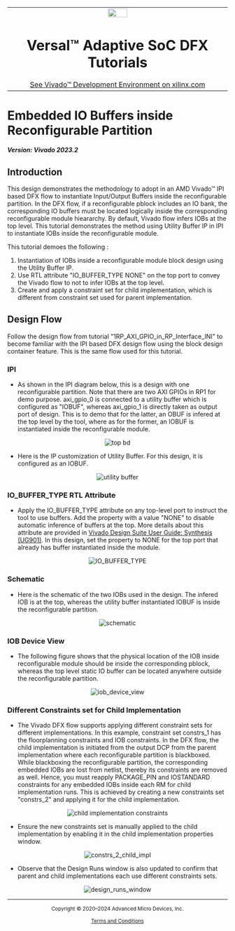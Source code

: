 ﻿<table class="sphinxhide" width="100%">
 <tr width="100%">
    <td align="center"><img src="https://github.com/Xilinx/Image-Collateral/blob/main/xilinx-logo.png?raw=true" width="30%"/><h1>Versal™ Adaptive SoC DFX Tutorials</h1>
    <a href="https://www.xilinx.com/products/design-tools/vivado.html">See Vivado™ Development Environment on xilinx.com</a>
    </td>
 </tr>
</table>

# Embedded IO Buffers inside Reconfigurable Partition

***Version: Vivado 2023.2***

## Introduction

This design demonstrates the methodology to adopt in an AMD Vivado&trade; IPI based DFX flow to instantiate Input/Output Buffers inside the reconfigurable partition. In the DFX flow, if a reconfigurable pblock includes an IO bank, the corresponding IO buffers must be located logically inside the corresponding reconfigurable module hieararchy. By default, Vivado flow infers IOBs at the top level. This tutorial demonstrates the method using Utility Buffer IP in IPI to instantiate IOBs inside the reconfigurable module.  

This tutorial demoes the following :
1. Instantiation of IOBs inside a reconfigurable module block design using the Utility Buffer IP.
2. Use RTL attribute "IO_BUFFER_TYPE NONE" on the top port to convey the Vivado flow to not to infer IOBs at the top level.
3. Create and apply a constraint set for child implementation, which is different from constraint set used for parent implementation.

## Design Flow

Follow the design flow from tutorial "1RP_AXI_GPIO_in_RP_Interface_INI" to become familiar with the IPI based DFX design flow using the block design container feature. This is the same flow used for this tutorial. 

### IPI

- As shown in the IPI diagram below, this is a design with one reconfigurable partition. Note that there are two AXI GPIOs in RP1 for demo purpose. axi_gpio_0 is connected to a utility buffer which is configured as "IOBUF", whereas axi_gpio_1 is directly taken as output port of design. This is to demo that for the latter, an OBUF is infered at the top level by the tool, where as for the former, an IOBUF is instantiated inside the reconfigurable module. 

<p align="center">
  <img src="./images/top_bd.png?raw=true" alt="top bd"/>
</p>

- Here is the IP customization of Utility Buffer. For this design, it is configured as an IOBUF. 

<p align="center">
  <img src="./images/utility_buffer.png?raw=true" alt="utility buffer"/>
</p>


### IO_BUFFER_TYPE RTL Attribute
- Apply the IO_BUFFER_TYPE attribute on any top-level port to instruct the tool to use buffers. Add the property with a value "NONE" to disable automatic inference of buffers at the top. More details about this attribute are provided in [Vivado Design Suite User Guide: Synthesis (UG901)](https://docs.xilinx.com/access/sources/dita/topic?Doc_Version=2023.2%20English&url=ug901-vivado-synthesis&resourceid=fbp1697798409980.html). In this design, set the property to NONE for the top port that already has buffer instantiated inside the module.

<p align="center">
  <img src="./images/IO_BUFFER_TYPE.png?raw=true" alt="IO_BUFFER_TYPE"/>
</p>


### Schematic

- Here is the schematic of the two IOBs used in the design. The infered IOB is at the top, whereas the utility buffer instantiated IOBUF is inside the reconfigurable partition. 
<p align="center">
  <img src="./images/schematic.png?raw=true" alt="schematic"/>
</p>

### IOB Device View
- The following figure shows that the physical location of the IOB inside reconfigurable module should be inside the corresponding pblock, whereas the top level static IO buffer can be located anywhere outside the reconfigurable partition. 

<p align="center">
  <img src="./images/iob_device_view.png?raw=true" alt="iob_device_view"/>
</p>

### Different Constraints set for Child Implementation

- The Vivado DFX flow supports applying different constraint sets for different implementations. In this example, constraint set constrs_1 has the floorplanning constraints and IOB constraints. In the DFX flow, the child implementation is initiated from the output DCP from the parent implementation where each reconfigurable partition is blackboxed. While blackboxing the reconfigurable partition, the corresponding embedded IOBs are lost from netlist, thereby its constraints are removed as well. Hence, you must reapply PACKAGE_PIN and IOSTANDARD constraints for any embedded IOBs inside each RM for child implementation runs. This is achieved by creating a new constraints set "constrs_2" and applying it for the child implementation.  


<p align="center">
  <img src="./images/child_impl_constraints.png?raw=true" alt="child implementation constraints"/>
</p>

- Ensure the new constraints set is manually applied to the child implementation by enabling it in the child implementation properties window.

<p align="center">
  <img src="./images/constrs_2_child_impl.png?raw=true" alt="constrs_2_child_impl"/>
</p>

- Observe that the Design Runs window is also updated to confirm that parent and child implementations each use different constraints sets.

<p align="center">
  <img src="./images/design_runs_window.png?raw=true" alt="design_runs_window"/>
</p>



<hr class="sphinxhide"></hr>

<p class="sphinxhide" align="center"><sub>Copyright © 2020–2024 Advanced Micro Devices, Inc.</sub></p>

<p class="sphinxhide" align="center"><sup><a href="https://www.amd.com/en/corporate/copyright">Terms and Conditions</a></sup></p>
